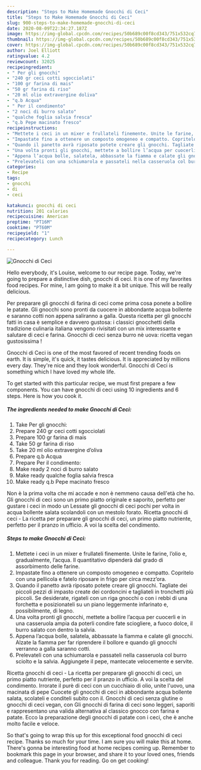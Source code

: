 ```yaml
---
description: "Steps to Make Homemade Gnocchi di Ceci"
title: "Steps to Make Homemade Gnocchi di Ceci"
slug: 900-steps-to-make-homemade-gnocchi-di-ceci
date: 2020-08-09T22:34:27.187Z
image: https://img-global.cpcdn.com/recipes/50b689c00f8cd343/751x532cq70/gnocchi-di-ceci-recipe-main-photo.jpg
thumbnail: https://img-global.cpcdn.com/recipes/50b689c00f8cd343/751x532cq70/gnocchi-di-ceci-recipe-main-photo.jpg
cover: https://img-global.cpcdn.com/recipes/50b689c00f8cd343/751x532cq70/gnocchi-di-ceci-recipe-main-photo.jpg
author: Joel Elliott
ratingvalue: 4.2
reviewcount: 32025
recipeingredient:
- " Per gli gnocchi"
- "240 gr ceci cotti sgocciolati"
- "100 gr farina di mais"
- "50 gr farina di riso"
- "20 ml olio extravergine doliva"
- "q.b Acqua"
- " Per il condimento"
- "2 noci di burro salato"
- "qualche foglia salvia fresca"
- "q.b Pepe macinato fresco"
recipeinstructions:
- "Mettete i ceci in un mixer e frullateli finemente. Unite le farine, l’olio e, gradualmente, l’acqua. Il quantitativo dipenderà dal grado di assorbimento delle farine."
- "Impastate fino a ottenere un composto omogeneo e compatto. Copritelo con una pellicola e fatelo riposare in frigo per circa mezz’ora."
- "Quando il panetto avrà riposato potete creare gli gnocchi. Tagliate dei piccoli pezzi di impasto create dei cordoncini e tagliateli in tronchetti più piccoli. Se desiderate, rigateli con un riga gnocchi o con i rebbi di una forchetta e posizionateli su un piano leggermente infarinato e, possibilmente, di legno."
- "Una volta pronti gli gnocchi, mettete a bollire l’acqua per cuocerli e in una casseruola ampia da poterli condire fate sciogliere, a fuoco dolce, il burro salato con dentro la salvia."
- "Appena l’acqua bolle, salatela, abbassate la fiamma e calate gli gnocchi. Alzate la fiamma per far riprendere il bollore e quando gli gnocchi verranno a galla saranno cotti."
- "Prelevateli con una schiumarola e passateli nella casseruola col burro sciolto e la salvia. Aggiungete il pepe, mantecate velocemente e servite."
categories:
- Recipe
tags:
- gnocchi
- di
- ceci

katakunci: gnocchi di ceci 
nutrition: 201 calories
recipecuisine: American
preptime: "PT16M"
cooktime: "PT60M"
recipeyield: "1"
recipecategory: Lunch

---
```



![Gnocchi di Ceci](https://img-global.cpcdn.com/recipes/50b689c00f8cd343/751x532cq70/gnocchi-di-ceci-recipe-main-photo.jpg)

Hello everybody, it's Louise, welcome to our recipe page. Today, we're going to prepare a distinctive dish, gnocchi di ceci. It is one of my favorites food recipes. For mine, I am going to make it a bit unique. This will be really delicious.

Per preparare gli gnocchi di farina di ceci come prima cosa ponete a bollire le patate. Gli gnocchi sono pronti da cuocere in abbondante acqua bollente e saranno cotti non appena saliranno a galla. Questa ricetta per gli gnocchi fatti in casa è semplice e davvero gustosa: i classici gnocchetti della tradizione culinaria italiana vengono rivisitati con un mix interessante e salutare di ceci e farina. Gnocchi di ceci senza burro nè uova: ricetta vegan gustosissima !

Gnocchi di Ceci is one of the most favored of recent trending foods on earth. It is simple, it's quick, it tastes delicious. It is appreciated by millions every day. They're nice and they look wonderful. Gnocchi di Ceci is something which I have loved my whole life.


To get started with this particular recipe, we must first prepare a few components. You can have gnocchi di ceci using 10 ingredients and 6 steps. Here is how you cook it.

<!--inarticleads1-->

##### The ingredients needed to make Gnocchi di Ceci:

1. Take  Per gli gnocchi:
1. Prepare 240 gr ceci cotti sgocciolati
1. Prepare 100 gr farina di mais
1. Take 50 gr farina di riso
1. Take 20 ml olio extravergine d’oliva
1. Prepare q.b Acqua
1. Prepare  Per il condimento:
1. Make ready 2 noci di burro salato
1. Make ready qualche foglia salvia fresca
1. Make ready q.b Pepe macinato fresco


Non è la prima volta che mi accade e non è nemmeno causa dell&#39;età che ho. Gli gnocchi di ceci sono un primo piatto originale e saporito, perfetto per gustare i ceci in modo un Lessate gli gnocchi di ceci pochi per volta in acqua bollente salata scolandoli con un mestolo forato. Ricetta gnocchi di ceci - La ricetta per preparare gli gnocchi di ceci, un primo piatto nutriente, perfetto per il pranzo in ufficio. A voi la scelta del condimento. 

<!--inarticleads2-->

##### Steps to make Gnocchi di Ceci:

1. Mettete i ceci in un mixer e frullateli finemente. Unite le farine, l’olio e, gradualmente, l’acqua. Il quantitativo dipenderà dal grado di assorbimento delle farine.
1. Impastate fino a ottenere un composto omogeneo e compatto. Copritelo con una pellicola e fatelo riposare in frigo per circa mezz’ora.
1. Quando il panetto avrà riposato potete creare gli gnocchi. Tagliate dei piccoli pezzi di impasto create dei cordoncini e tagliateli in tronchetti più piccoli. Se desiderate, rigateli con un riga gnocchi o con i rebbi di una forchetta e posizionateli su un piano leggermente infarinato e, possibilmente, di legno.
1. Una volta pronti gli gnocchi, mettete a bollire l’acqua per cuocerli e in una casseruola ampia da poterli condire fate sciogliere, a fuoco dolce, il burro salato con dentro la salvia.
1. Appena l’acqua bolle, salatela, abbassate la fiamma e calate gli gnocchi. Alzate la fiamma per far riprendere il bollore e quando gli gnocchi verranno a galla saranno cotti.
1. Prelevateli con una schiumarola e passateli nella casseruola col burro sciolto e la salvia. Aggiungete il pepe, mantecate velocemente e servite.


Ricetta gnocchi di ceci - La ricetta per preparare gli gnocchi di ceci, un primo piatto nutriente, perfetto per il pranzo in ufficio. A voi la scelta del condimento. Irrorate il purè di ceci con un cucchiaio di olio, unite l&#39;uovo, una macinata di pepe Cuocete gli gnocchi di ceci in abbondante acqua bollente salata, scolateli e conditeli subito con il. Gnocchi di ceci senza glutine o gnocchi di ceci vegan, con Gli gnocchi di farina di ceci sono leggeri, saporiti e rappresentano una valida alternativa al classico gnocco con farina e patate. Ecco la preparazione degli gnocchi di patate con i ceci, che è anche molto facile e veloce. 

So that's going to wrap this up for this exceptional food gnocchi di ceci recipe. Thanks so much for your time. I am sure you will make this at home. There's gonna be interesting food at home recipes coming up. Remember to bookmark this page in your browser, and share it to your loved ones, friends and colleague. Thank you for reading. Go on get cooking!
